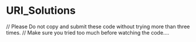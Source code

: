 # URI_Solutions

// Please Do not copy and submit these code without trying more than three times.
// Make sure you tried too much before watching the code....
